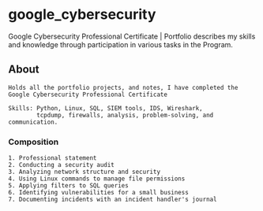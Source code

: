 # google_cybersecurity
Google Cybersecurity Professional Certificate |
Portfolio describes my skills and knowledge through participation in various tasks in the Program.


## About
```
Holds all the portfolio projects, and notes, I have completed the
Google Cybersecurity Professional Certificate

Skills: Python, Linux, SQL, SIEM tools, IDS, Wireshark,
        tcpdump, firewalls, analysis, problem-solving, and communication.
```

### Composition
```
1. Professional statement
2. Conducting a security audit
3. Analyzing network structure and security
4. Using Linux commands to manage file permissions
5. Applying filters to SQL queries
6. Identifying vulnerabilities for a small business
7. Documenting incidents with an incident handler's journal
```
